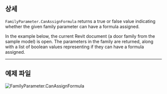 ## 상세
`FamilyParameter.CanAssignFormula` returns a true or false value indicating whether the given family parameter can have a formula assigned.

In the example below, the current Revit document (a door family from the sample model) is open. The parameters in the family are returned, along with a list of boolean values representing if they can have a formula assigned.
___
## 예제 파일

![FamilyParameter.CanAssignFormula](./Revit.Elements.FamilyParameter.CanAssignFormula_img.jpg)
